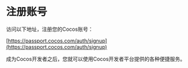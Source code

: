 # 注册账号

访问以下地址，注册您的Cocos账号：  

[https://passport.cocos.com/auth/signup](https://passport.cocos.com/auth/signup)


成为Cocos开发者之后，您就可以使用Cocos开发者平台提供的各种便捷服务。
